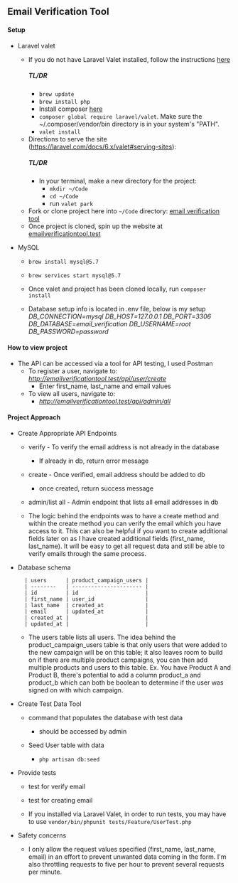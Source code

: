 ## Email Verification Tool

#### Setup

- Laravel valet
    - If you do not have Laravel Valet installed, follow the instructions [here](https://laravel.com/docs/6.x/valet#installation) 
        ##### TL/DR
        - `brew update`
        - `brew install php`
        - Install composer [here](https://getcomposer.org/)
        - `composer global require laravel/valet`. Make sure the ~/.composer/vendor/bin directory is in your system's "PATH".
        - `valet install`
    - Directions to serve the site (https://laravel.com/docs/6.x/valet#serving-sites): 
        ##### TL/DR
        - In your terminal, make a new directory for the project: 
            - `mkdir ~/Code`
            - `cd ~/Code`
            - run `valet park`
    - Fork or clone project here into `~/Code` directory: [email verification tool](https://github.com/tthompson899/Email-Verification-Tool.git)
    - Once project is cloned, spin up the website at [emailverificationtool.test](http://emailverificationtool.test/)

- MySQL
    - `brew install mysql@5.7`
    - `brew services start mysql@5.7`

    - Once valet and project has been cloned locally, run `composer install`
    - Database setup info is located in .env file, below is my setup
        *DB_CONNECTION=mysql
           DB_HOST=127.0.0.1
           DB_PORT=3306
           DB_DATABASE=email_verification
           DB_USERNAME=root
           DB_PASSWORD=password*
        
#### How to view project

- The API can be accessed via a tool for API testing, I used Postman
     - To register a user, navigate to: *http://emailverificationtool.test/api/user/create*
        - Enter first_name, last_name and email values
     - To view all users, navigate to:
        - *http://emailverificationtool.test/api/admin/all*

#### Project Approach
- Create Appropriate API Endpoints
    - verify - To verify the email address is not already in the database
        - If already in db, return error message
    - create - Once verified, email address should be added to db
        - once created, return success message
    - admin/list all - Admin endpoint that lists all email addresses in db

    - The logic behind the endpoints was to have a create method and within the create method you can verify the email which you have access to it. This can also be helpful if you want to create additional fields later on as I have created additional fields (first_name, last_name). It will be easy to get all request data and still be able to verify emails through the same process.

- Database schema

        | users      | product_campaign_users |
        | --------   | ---------------------- |
        | id         | id                     |
        | first_name | user_id                |
        | last_name  | created_at             |
        | email      | updated_at             |
        | created_at |                        |
        | updated_at |                        |
        
    - The users table lists all users. The idea behind the product_campaign_users table is that only users that were added to the new campaign will be on this table; it also leaves room to build on if there are multiple product campaigns, you can then add multiple products and users to this table. Ex. You have Product A and Product B, there's potential to add a column product_a and product_b which can both be boolean to determine if the user was signed on with which campaign. 

- Create Test Data Tool
    - command that populates the database with test data
        - should be accessed by admin

    - Seed User table with data
        - `php artisan db:seed`

- Provide tests
    - test for verify email
    - test for creating email

    - If you installed via Laravel Valet, in order to run tests, you may have to use `vendor/bin/phpunit tests/Feature/UserTest.php`

- Safety concerns

    - I only allow the request values specified (first_name, last_name, email) in an effort to prevent unwanted data coming in the form. I'm also throttling requests to five per hour to prevent several requests per minute.
